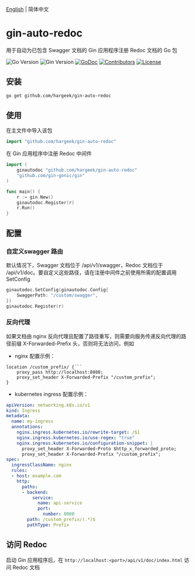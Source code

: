 [English](./README.md) | 简体中文

# gin-auto-redoc

用于自动为已包含 Swagger 文档的 Gin 应用程序注册 Redoc 文档的 Go 包

![Go Version](https://img.shields.io/badge/Go-%3E%3D%201.22-%23007d9c)
![Gin Version](https://img.shields.io/badge/Gin-%3E%3D1.10-green)
[![GoDoc](https://godoc.org/github.com/hargeek/gin-auto-redoc?status.svg)](https://pkg.go.dev/github.com/hargeek/gin-auto-redoc)
[![Contributors](https://img.shields.io/github/contributors/hargeek/gin-auto-redoc)](https://github.com/hargeek/gin-auto-redoc/graphs/contributors)
[![License](https://img.shields.io/github/license/hargeek/gin-auto-redoc)](./LICENSE)

## 安装

```bash
go get github.com/hargeek/gin-auto-redoc
```

## 使用

在主文件中导入该包

```go
import "github.com/hargeek/gin-auto-redoc"
```

在 Gin 应用程序中注册 Redoc 中间件

```go
import (
    ginautodoc "github.com/hargeek/gin-auto-redoc"
    "github.com/gin-gonic/gin"
)

func main() {
    r := gin.New()
    ginautodoc.Register(r)
    r.Run()
}
```

## 配置

### 自定义swagger 路由

默认情况下，Swagger 文档位于 /api/v1/swagger，Redoc 文档位于 /api/v1/doc。要自定义这些路径，请在注册中间件之前使用所需的配置调用 SetConfig

```go
ginautodoc.SetConfig(ginautodoc.Config{
    SwaggerPath: "/custom/swagger",
})
ginautodoc.Register(r)
```

### 反向代理

如果文档由 nginx 反向代理且配置了路径重写，则需要向服务传递反向代理的路径前缀 X-Forwarded-Prefix 头，否则将无法访问，例如

- nginx 配置示例：

```nginx
location /custom_prefix/ {```
    proxy_pass http://localhost:8080;
    proxy_set_header X-Forwarded-Prefix "/custom_prefix";
}
```

- kubernetes ingress 配置示例：

```yaml
apiVersion: networking.k8s.io/v1
kind: Ingress
metadata:
  name: my-ingress
  annotations:
    nginx.ingress.kubernetes.io/rewrite-target: /$1
    nginx.ingress.kubernetes.io/use-regex: "true"
    nginx.ingress.kubernetes.io/configuration-snippet: |
      proxy_set_header X-Forwarded-Proto $http_x_forwarded_proto;
      proxy_set_header X-Forwarded-Prefix "/custom_prefix";
spec:
  ingressClassName: nginx
  rules:
  - host: example.com
    http:
      paths:
      - backend:
          service:
            name: api-service
            port:
              number: 8080
        path: /custom_prefix/(.*)$
        pathType: Prefix
```

## 访问 Redoc

启动 Gin 应用程序后，在 `http://localhost:<port>/api/v1/doc/index.html` 访问 Redoc 文档